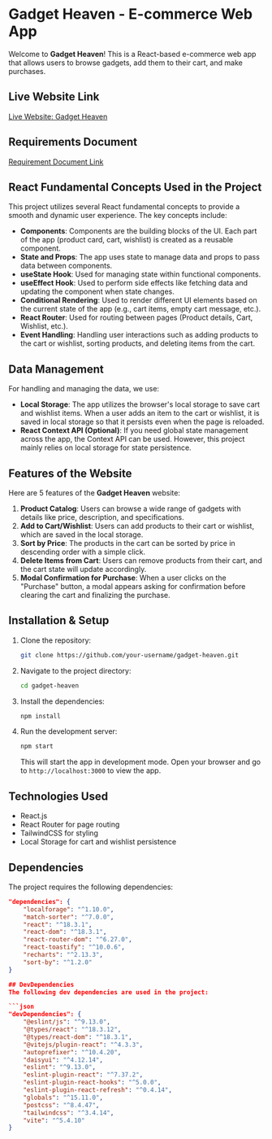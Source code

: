 # Gadget Heaven - E-commerce Web App

Welcome to **Gadget Heaven**! This is a React-based e-commerce web app that allows users to browse gadgets, add them to their cart, and make purchases. 

## Live Website Link
[Live Website: Gadget Heaven](https://gadget-heaven-sb.surge.sh/)

## Requirements Document
[Requirement Document Link](https://acrobat.adobe.com/id/urn:aaid:sc:ap:394234a6-dc02-4643-9490-ac8620410ee8)

## React Fundamental Concepts Used in the Project
This project utilizes several React fundamental concepts to provide a smooth and dynamic user experience. The key concepts include:

- **Components**: Components are the building blocks of the UI. Each part of the app (product card, cart, wishlist) is created as a reusable component.
- **State and Props**: The app uses state to manage data and props to pass data between components.
- **useState Hook**: Used for managing state within functional components.
- **useEffect Hook**: Used to perform side effects like fetching data and updating the component when state changes.
- **Conditional Rendering**: Used to render different UI elements based on the current state of the app (e.g., cart items, empty cart message, etc.).
- **React Router**: Used for routing between pages (Product details, Cart, Wishlist, etc.).
- **Event Handling**: Handling user interactions such as adding products to the cart or wishlist, sorting products, and deleting items from the cart.

## Data Management
For handling and managing the data, we use:

- **Local Storage**: The app utilizes the browser's local storage to save cart and wishlist items. When a user adds an item to the cart or wishlist, it is saved in local storage so that it persists even when the page is reloaded.
- **React Context API (Optional)**: If you need global state management across the app, the Context API can be used. However, this project mainly relies on local storage for state persistence.

## Features of the Website
Here are 5 features of the **Gadget Heaven** website:

1. **Product Catalog**: Users can browse a wide range of gadgets with details like price, description, and specifications.
2. **Add to Cart/Wishlist**: Users can add products to their cart or wishlist, which are saved in the local storage.
3. **Sort by Price**: The products in the cart can be sorted by price in descending order with a simple click.
4. **Delete Items from Cart**: Users can remove products from their cart, and the cart state will update accordingly.
5. **Modal Confirmation for Purchase**: When a user clicks on the "Purchase" button, a modal appears asking for confirmation before clearing the cart and finalizing the purchase.

## Installation & Setup

1. Clone the repository:

    ```bash
    git clone https://github.com/your-username/gadget-heaven.git
    ```

2. Navigate to the project directory:

    ```bash
    cd gadget-heaven
    ```

3. Install the dependencies:

    ```bash
    npm install
    ```

4. Run the development server:

    ```bash
    npm start
    ```

    This will start the app in development mode. Open your browser and go to `http://localhost:3000` to view the app.

## Technologies Used

- React.js
- React Router for page routing
- TailwindCSS for styling
- Local Storage for cart and wishlist persistence

## Dependencies
The project requires the following dependencies:

```json
"dependencies": {
    "localforage": "^1.10.0",
    "match-sorter": "^7.0.0",
    "react": "^18.3.1",
    "react-dom": "^18.3.1",
    "react-router-dom": "^6.27.0",
    "react-toastify": "^10.0.6",
    "recharts": "^2.13.3",
    "sort-by": "^1.2.0"
}

## DevDependencies
The following dev dependencies are used in the project:

```json
"devDependencies": {
    "@eslint/js": "^9.13.0",
    "@types/react": "^18.3.12",
    "@types/react-dom": "^18.3.1",
    "@vitejs/plugin-react": "^4.3.3",
    "autoprefixer": "^10.4.20",
    "daisyui": "^4.12.14",
    "eslint": "^9.13.0",
    "eslint-plugin-react": "^7.37.2",
    "eslint-plugin-react-hooks": "^5.0.0",
    "eslint-plugin-react-refresh": "^0.4.14",
    "globals": "^15.11.0",
    "postcss": "^8.4.47",
    "tailwindcss": "^3.4.14",
    "vite": "^5.4.10"
}
